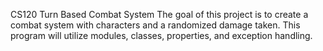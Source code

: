 CS120 Turn Based Combat System
The goal of this project is to create a combat system with characters and a randomized damage taken. This program will utilize modules, classes, properties, and exception handling. 
